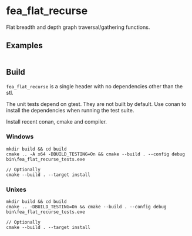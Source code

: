 # fea_flat_recurse
Flat breadth and depth graph traversal/gathering functions.

## Examples

```c++

```

## Build
`fea_flat_recurse` is a single header with no dependencies other than the stl.

The unit tests depend on gtest. They are not built by default. Use conan to install the dependencies when running the test suite.

Install recent conan, cmake and compiler.

### Windows
```
mkdir build && cd build
cmake .. -A x64 -DBUILD_TESTING=On && cmake --build . --config debug
bin\fea_flat_recurse_tests.exe

// Optionally
cmake --build . --target install
```

### Unixes
```
mkdir build && cd build
cmake .. -DBUILD_TESTING=On && cmake --build . --config debug
bin\fea_flat_recurse_tests.exe

// Optionally
cmake --build . --target install
```
